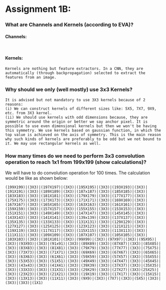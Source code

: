 # Assignment 1B:

### What are Channels and Kernels (according to EVA)?

#### Channels:
```


```

#### Kernels:
```
Kernels are nothing but feature extractors. In a CNN, they are automatically (through backpropagation) selected to extract the features from an image.

```

### Why should we only (well mostly) use 3x3 Kernels?
```
It is advised but not mandatory to use 3X3 kernels because of 2 reasons:
(i) We can construct kernels of different sizes like: 5X5, 7X7, 9X9, etc. from 3X3 kernel.
(ii) We should use kernels with odd dimensions because, they are symmetric around the origin or better we say anchor pixel. It is possible to use even dimensional kernels but then we won't be having this symmetry. We use kernels based on gaussian function, in which the top value is achieved on the axis of symmetry. This is the main reason why such kinds of kernels are preferably to be odd but we not bound to it. We may use rectangular kernels as well.

```
### How many times do we need to perform 3x3 convolution operation to reach 1x1 from 199x199 (show calculations)?
We will have to do convolution operation for 100 times.
The calculation would be like as shown below:
```
(199X199)|(3X3)|(197X197)|(3X3)|(195X195)|(3X3)|(193X193)|(3X3)|(191X191)|(3X3)|(189X189)|(3X3)|(187x187)|(3X3)|(185X185)|(3X3)|(183X183)|(3X3)|(181X181)|(3X3)|(179X179)|(3X3)|(177X177)|(3X3)|(175X175)|(3X3)|(173X173)|(3X3)|(171X171)|(3X3)|(169X169)|(3X3)|(167X167)|(3X3)|(165X165)|(3X3)|(163X163)|(3X3)|(161X161)|(3X3)|(159X159)|(3X3)|(157X157)|(3X3)|(155X155)|(3X3)|(153X153)|(3X3)|(151X151)|(3X3)|(149X149)|(3X3)|(147X147)|(3X3)|(145X145)|(3X3)|(143X143)|(3X3)|(141X141)|(3X3)|(139x139)|(3X3)|(137X137)|(3X3)|(135X135)|(3X3)|(133X133)|(3X3)|(131X131)|(3X3)|(129X129)|(3X3)|(127X127)|(3X3)|(125X125)|(3X3)|(123X123)|(3X3)|(121X121)|(3X3)|(119X119)|(3X3)|(117X117)|(3X3)|(115X115)|(3X3)|(113X113)|(3X3)|(111X111)|(3X3)|(109X109)|(3X3)|(107X107)|(3X3)|(105X105)|(3X3)|(103X103)|(3X3)|(101X101)|(3X3)|(99X99)|(3X3)|(97X97)|(3X3)|(95X95)|(3X3)|(93X93)|(3X3)|(91x91)|(3X3)|(89X89)|(3X3)|(87X87)|(3X3)|(85X85)|(3X3)|(83X83)|(3X3)|(81X81)|(3X3)|(79X79)|(3X3)|(77X77)|(3X3)|(75X75)|(3X3)|(73X73)|(3X3)|(71X71)|(3X3)|(69X69)|(3X3)|(67X67)|(3X3)|(65X65)|(3X3)|(63X63)|(3X3)|(61X61)|(3X3)|(59X59)|(3X3)|(57X57)|(3X3)|(55X55)|(3X3)|(53X53)|(3X3)|(51X51)|(3X3)|(49X49)|(3X3)|(47X47)|(3X3)|(45X45)|(3X3)|(43x43)|(3X3)|(41X41)|(3X3)|(39X39)|(3X3)|(37X37)|(3X3)|(35X35)|(3X3)|(33X33)|(3X3)|(31X31)|(3X3)|(29X29)|(3X3)|(27X27)|(3X3)(25X25)|(3X3)|(23X23)|(3X3)|(21X21)|(3X3)|(19X19)|(3X3)|(17X17)|(3X3)|(15X15)|(3X3)|(13X13)|(3X3)|(11X11)|(3X3)|(9X9)|(3X3)|(7X7)|(3X3)|(5X5)|(3X3)|(3X3)|(3X3)|(1X1)

```
